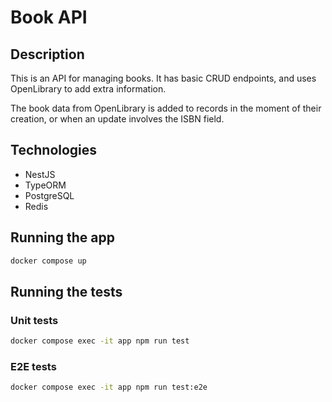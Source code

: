 # Book API

## Description

This is an API for managing books. It has basic CRUD endpoints, and uses OpenLibrary to add extra information.

The book data from OpenLibrary is added to records in the moment of their creation, or when an update involves the ISBN field.

## Technologies

- NestJS
- TypeORM
- PostgreSQL
- Redis

## Running the app

```bash
docker compose up
```

## Running the tests

### Unit tests

```bash
docker compose exec -it app npm run test
```

### E2E tests

```bash
docker compose exec -it app npm run test:e2e
```
